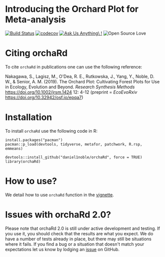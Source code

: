 # Introducing the Orchard Plot for Meta-analysis
[![Build Status](https://app.travis-ci.com/daniel1noble/orchaRd.svg?branch=main)](https://app.travis-ci.com/daniel1noble/orchaRd.svg?branch=main) 
[![codecov](https://codecov.io/gh/daniel1noble/orchaRd/branch/main/graph/badge.svg?token=KqQLvcGfLv)](https://codecov.io/gh/daniel1noble/orchaRd)
[![Ask Us Anything\ !](https://img.shields.io/badge/Ask%20me-anything-1abc9c.svg)](https://github.com/daniel1noble/orchaRd/issues/new)
![Open Source Love](https://badges.frapsoft.com/os/v2/open-source.svg?v=103)

# Citing orchaRd

To cite `orchaRd` in publications one can use the following reference:

Nakagawa, S., Lagisz, M., O'Dea, R. E., Rutkowska, J., Yang, Y., Noble, D. W., & Senior, A. M. (2019). The Orchard Plot: Cultivating Forest Plots for Use in Ecology, Evolution and Beyond. *Research Synthesis Methods* https://doi.org/10.1002/jrsm.1424 12: 4-12 (preprint = *EcoEvoRxiv* https://doi.org/10.32942/osf.io/epqa7)

# Installation
To install `orchaRd` use the following code in R:

```
install.packages("pacman")
pacman::p_load(devtools, tidyverse, metafor, patchwork, R.rsp, emmeans)

devtools::install_github("daniel1noble/orchaRd", force = TRUE)
library(orchaRd)
```

# How to use?
We detail how to use `orchaRd` function in the [vignette](https://daniel1noble.github.io/orchaRd/). 

# Issues with orchaRd 2.0?
Please note that orchaRd 2.0 is still under active development and testing. If you use it, you should check that the results are what you expect. We do have a number of tests already in place, but there may still be situations where it fails. If you find a bug or a situation that doesn't match your expectations let us know by lodging an [issue](https://github.com/daniel1noble/orchaRd/issues) on GitHub. 
